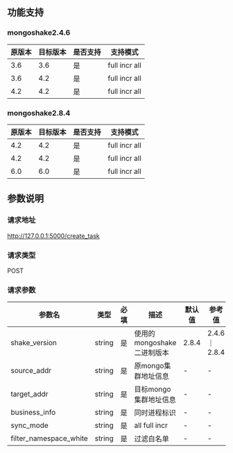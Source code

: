 功能支持
-------
### mongoshake2.4.6  
| 原版本      | 目标版本     | 是否支持 | 支持模式     |
| -----------|-----------|------|--------------------|
| 3.6    | 3.6 | 是    |  full incr all |
| 3.6    | 4.2 | 是    |  full incr all |
| 4.2    | 4.2 | 是    |  full incr all |

### mongoshake2.8.4
| 原版本      | 目标版本     | 是否支持 | 支持模式     |
| ----------- |-----------|------|--------------------|
| 4.2     | 4.2 | 是    |  full incr all |
| 4.2     | 4.2 | 是    |  full incr all |
| 6.0     | 6.0 | 是    |  full incr all |


参数说明
-------
### 请求地址
http://127.0.0.1:5000/create_task

### 请求类型
POST

### 请求参数
| 参数名      | 类型     | 必填 | 描述                 | 默认值   | 参考值         |
| ----------- |--------| --- |--------------------|-------|-------------|
| shake_version     | string |  是  | 使用的mongoshake二进制版本 | 2.8.4 | 2.4.6｜2.8.4 |
| source_addr | string |  是  | 原mongo集群地址信息       | -     | -           |
| target_addr       | string |  是  | 目标mongo集群地址信息      | -     | -           |
| business_info       | string |  是  | 同时进程标识             | -     | -           |
| sync_mode       | string |  是  | all full  incr     | -     | -          |
| filter_namespace_white       | string |  是  | 过滤白名单              | -     | -           |


